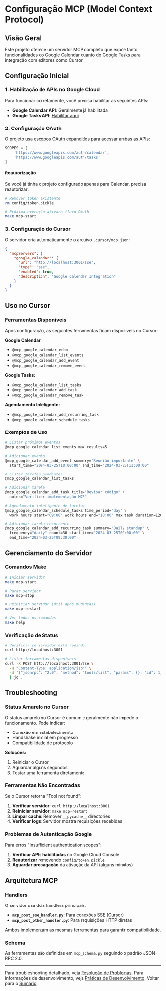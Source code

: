 # Configuração MCP (Model Context Protocol)

## Visão Geral

Este projeto oferece um servidor MCP completo que expõe tanto funcionalidades
do Google Calendar quanto do Google Tasks para integração com editores como
Cursor.

## Configuração Inicial

### 1. Habilitação de APIs no Google Cloud

Para funcionar corretamente, você precisa habilitar as seguintes APIs:

- **Google Calendar API**: Geralmente já habilitada
- **Google Tasks API**: [Habilitar aqui](https://console.developers.google.com/apis/api/tasks.googleapis.com/)

### 2. Configuração OAuth

O projeto usa escopos OAuth expandidos para acessar ambas as APIs:

```python
SCOPES = [
    'https://www.googleapis.com/auth/calendar',
    'https://www.googleapis.com/auth/tasks'
]
```

#### Reautorização

Se você já tinha o projeto configurado apenas para Calendar, precisa reautorizar:

```bash
# Remover token existente
rm config/token.pickle

# Próxima execução ativará fluxo OAuth
make mcp-start
```

### 3. Configuração do Cursor

O servidor cria automaticamente o arquivo `.cursor/mcp.json`:

```json
{
  "mcpServers": {
    "google_calendar": {
      "url": "http://localhost:3001/sse",
      "type": "sse", 
      "enabled": true,
      "description": "Google Calendar Integration"
    }
  }
}
```

## Uso no Cursor

### Ferramentas Disponíveis

Após configuração, as seguintes ferramentas ficam disponíveis no Cursor:

**Google Calendar:**

- `@mcp_google_calendar_echo`
- `@mcp_google_calendar_list_events`
- `@mcp_google_calendar_add_event`
- `@mcp_google_calendar_remove_event`

**Google Tasks:**

- `@mcp_google_calendar_list_tasks`
- `@mcp_google_calendar_add_task`
- `@mcp_google_calendar_remove_task`

**Agendamento Inteligente:**

- `@mcp_google_calendar_add_recurring_task`
- `@mcp_google_calendar_schedule_tasks`

### Exemplos de Uso

```bash
# Listar próximos eventos
@mcp_google_calendar_list_events max_results=5

# Adicionar evento
@mcp_google_calendar_add_event summary="Reunião importante" \
  start_time="2024-03-25T10:00:00" end_time="2024-03-25T11:00:00"

# Listar tarefas pendentes
@mcp_google_calendar_list_tasks

# Adicionar tarefa
@mcp_google_calendar_add_task title="Revisar código" \
  notes="Verificar implementação MCP"

# Agendamento inteligente de tarefas
@mcp_google_calendar_schedule_tasks time_period="day" \
  work_hours_start="09:00" work_hours_end="18:00" max_task_duration=120

# Adicionar tarefa recorrente
@mcp_google_calendar_add_recurring_task summary="Daily standup" \
  frequency="daily" count=30 start_time="2024-03-25T09:00:00" \
  end_time="2024-03-25T09:30:00"
```

## Gerenciamento do Servidor

### Comandos Make

```bash
# Iniciar servidor
make mcp-start

# Parar servidor  
make mcp-stop

# Reiniciar servidor (útil após mudanças)
make mcp-restart

# Ver todos os comandos
make help
```

### Verificação de Status

```bash
# Verificar se servidor está rodando
curl http://localhost:3001

# Listar ferramentas disponíveis
curl -X POST http://localhost:3001/sse \
  -H "Content-Type: application/json" \
  -d '{"jsonrpc": "2.0", "method": "tools/list", "params": {}, "id": 1}' \
  | jq .
```

## Troubleshooting

### Status Amarelo no Cursor

O status amarelo no Cursor é comum e geralmente não impede o funcionamento. Pode indicar:

- Conexão em estabelecimento
- Handshake inicial em progresso  
- Compatibilidade de protocolo

**Soluções:**

1. Reiniciar o Cursor
2. Aguardar alguns segundos
3. Testar uma ferramenta diretamente

### Ferramentas Não Encontradas

Se o Cursor retorna "Tool not found":

1. **Verificar servidor**: `curl http://localhost:3001`
2. **Reiniciar servidor**: `make mcp-restart`
3. **Limpar cache**: Remover `__pycache__` directories
4. **Verificar logs**: Servidor mostra requisições recebidas

### Problemas de Autenticação Google

Para erros "insufficient authentication scopes":

1. **Verificar APIs habilitadas** no Google Cloud Console
2. **Reautorizar** removendo `config/token.pickle`
3. **Aguardar propagação** da ativação da API (alguns minutos)

## Arquitetura MCP

### Handlers

O servidor usa dois handlers principais:

- **`mcp_post_sse_handler.py`**: Para conexões SSE (Cursor)
- **`mcp_post_other_handler.py`**: Para requisições HTTP diretas

Ambos implementam as mesmas ferramentas para garantir compatibilidade.

### Schema

As ferramentas são definidas em `mcp_schema.py` seguindo o padrão JSON-RPC 2.0.

---
Para troubleshooting detalhado, veja [Resolução de Problemas](troubleshooting.md).
Para informações de desenvolvimento, veja [Práticas de Desenvolvimento](development_best_practices.md).
Voltar para o [Sumário](README.md).
